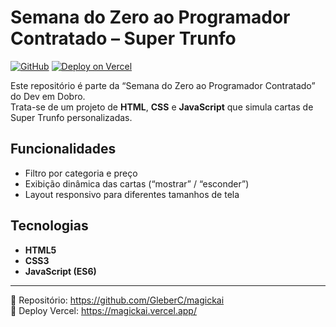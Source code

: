 # Semana do Zero ao Programador Contratado – Super Trunfo

[![GitHub](https://img.shields.io/badge/GitHub-Repositório-181717?logo=github)](https://github.com/GleberC/magickai) 
[![Deploy on Vercel](https://img.shields.io/badge/Deploy-Vercel-000?logo=vercel)](https://magickai.vercel.app/)

Este repositório é parte da “Semana do Zero ao Programador Contratado” do Dev em Dobro.  
Trata-se de um projeto de **HTML**, **CSS** e **JavaScript** que simula cartas de Super Trunfo personalizadas.

## Funcionalidades

- Filtro por categoria e preço
- Exibição dinâmica das cartas (“mostrar” / “esconder”)
- Layout responsivo para diferentes tamanhos de tela

## Tecnologias

- **HTML5**  
- **CSS3**  
- **JavaScript (ES6)**  

---

🔗 Repositório: https://github.com/GleberC/magickai  
🚀 Deploy Vercel: https://magickai.vercel.app/  
